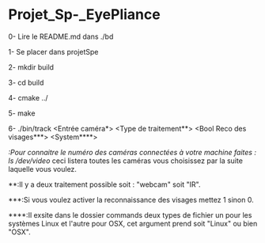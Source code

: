 # Projet_Sp-_EyePliance
0-  Lire le README.md dans ./bd

1-  Se placer dans projetSpe

2-  mkdir build

3-  cd build

4-  cmake ../

5-  make

6-  ./bin/track <Entrée caméra*> <Type de traitement**> <Bool Reco des visages***> <System****>

*:Pour connaitre le numéro des caméras connectées à votre machine faites : ls /dev/video* ceci listera toutes les caméras vous choisissez par la suite
laquelle vous voulez.

**:Il y a deux traitement possible soit : "webcam" soit "IR".

***:Si vous voulez activer la reconnaissance des visages mettez 1 sinon 0.

****:Il exsite dans le dossier commands deux types de fichier un pour les systèmes Linux et l'autre pour OSX, cet argument prend soit "Linux" ou bien "OSX".
